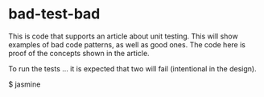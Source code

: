 # bad-test-bad

This is code that supports an article about unit testing.  This will show examples of bad code patterns, as well as good ones. The code here is proof of the concepts shown in the article.

To run the tests ... it is expected that two will fail (intentional in the design).

$ jasmine
